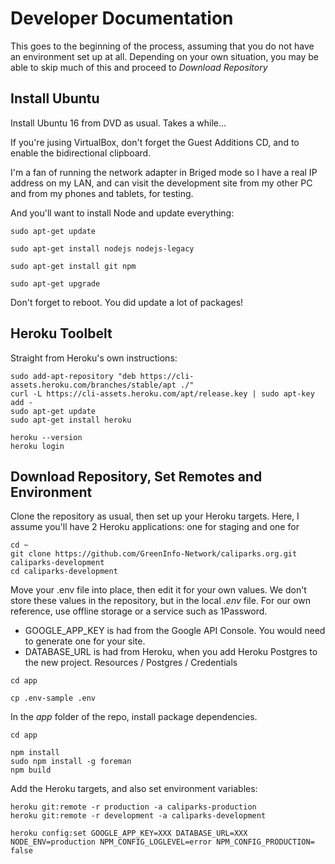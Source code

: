 # Developer Documentation

This goes to the beginning of the process, assuming that you do not have an environment set up at all. Depending on your own situation, you may be able to skip much of this and proceed to *Download Repository*


## Install Ubuntu

Install Ubuntu 16 from DVD as usual. Takes a while...

If you're jusing VirtualBox, don't forget the Guest Additions CD, and to enable the bidirectional clipboard.

I'm a fan of running the network adapter in Briged mode so I have a real IP address on my LAN, and can visit the development site from my other PC and from my phones and tablets, for testing.

And you'll want to install Node and update everything:

```
sudo apt-get update

sudo apt-get install nodejs nodejs-legacy

sudo apt-get install git npm

sudo apt-get upgrade

```

Don't forget to reboot. You did update a lot of packages!


## Heroku Toolbelt

Straight from Heroku's own instructions:
```
sudo add-apt-repository "deb https://cli-assets.heroku.com/branches/stable/apt ./"
curl -L https://cli-assets.heroku.com/apt/release.key | sudo apt-key add -
sudo apt-get update
sudo apt-get install heroku

heroku --version
heroku login
```


## Download Repository, Set Remotes and Environment

Clone the repository as usual, then set up your Heroku targets. Here, I assume you'll have 2 Heroku applications: one for staging and one for 

```
cd ~
git clone https://github.com/GreenInfo-Network/caliparks.org.git caliparks-development
cd caliparks-development
```

Move your .env file into place, then edit it for your own values. We don't store these values in the repository, but in the local *.env* file. For our own reference, use offline storage or a service such as 1Password.
* GOOGLE_APP_KEY is had from the Google API Console. You would need to generate one for your site.
* DATABASE_URL is had from Heroku, when you add Heroku Postgres to the new project. Resources / Postgres / Credentials

```
cd app

cp .env-sample .env
```

In the *app* folder of the repo, install package dependencies.

```
cd app

npm install
sudo npm install -g foreman
npm build
```

Add the Heroku targets, and also set environment variables:

```
heroku git:remote -r production -a caliparks-production
heroku git:remote -r development -a caliparks-development

heroku config:set GOOGLE_APP_KEY=XXX DATABASE_URL=XXX NODE_ENV=production NPM_CONFIG_LOGLEVEL=error NPM_CONFIG_PRODUCTION= false
```
